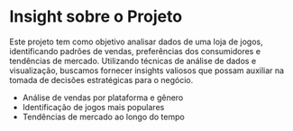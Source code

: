 # Insight sobre o Projeto

Este projeto tem como objetivo analisar dados de uma loja de jogos, identificando padrões de vendas, preferências dos consumidores e tendências de mercado. Utilizando técnicas de análise de dados e visualização, buscamos fornecer insights valiosos que possam auxiliar na tomada de decisões estratégicas para o negócio.

- Análise de vendas por plataforma e gênero
- Identificação de jogos mais populares
- Tendências de mercado ao longo do tempo